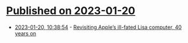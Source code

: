 # [Published on 2023-01-20](index.md)

* [2023-01-20, 10:38:54](https://news.ycombinator.com/item?id=34451178) - [Revisiting Apple’s ill-fated Lisa computer, 40 years on](https://arstechnica.com/gadgets/2023/01/revisiting-apples-ill-fated-lisa-computer-40-years-on/)
